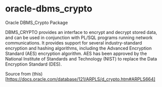 # oracle-dbms_crypto
Oracle DBMS_Crypto Package

<bold>DBMS_CRYPTO</bold> provides an interface to encrypt and decrypt stored data, and can be used in conjunction with PL/SQL programs running network communications. It provides support for several industry-standard encryption and hashing algorithms, including the Advanced Encryption Standard (AES) encryption algorithm. AES has been approved by the National Institute of Standards and Technology (NIST) to replace the Data Encryption Standard (DES).

Source from (this)[https://docs.oracle.com/database/121/ARPLS/d_crypto.htm#ARPLS664]
